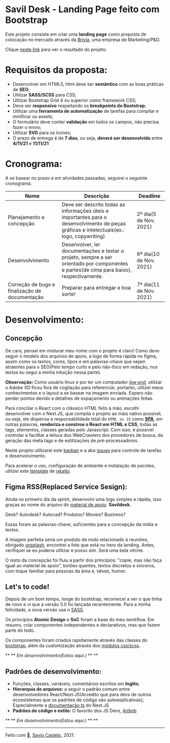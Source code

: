 # Savil Desk - Landing Page feito com Bootstrap

Este projeto consiste em criar uma **landing page** como proposta de colocação no mercado através da [Brivia], uma empresa de Marketing/P&D.

Clique [neste link](https://savio591.github.io/savildesk) para ver o resultado do projeto.

# Requisitos da proposta:
*	Desenvolver em HTML5, html deve ser **semântico** com as boas práticas de **SEO**; 
*	Utilizar **SASS/SCSS** para CSS;
*	Utilizar Bootstrap Grid 4 ou superior como framework CSS;
*	Deve ser **responsivo** respeitando os **breakpoints do Bootstrap**;
*	Utilizar uma **ferramenta de automatização** de tarefas para compilar e minificar os assets;
*	O formulário deve conter **validação** em todos os campos, não precisa fazer o envio;
*	Utilizar **SVG** para os ícones;
* O prazo de entrega é de **7 dias**, ou seja, **deverá ser desenvolvido** entre **4/11/21** e **11/11/21**

# Cronograma:

A se basear no prazo e em atividades passadas, seguirei o seguinte cronograma.

| Nome                                           | Descrição                                                                                                                                  | Deadline                |
| ---------------------------------------------- | ------------------------------------------------------------------------------------------------------------------------------------------ | ----------------------- |
| Planejamento e concepção                       | Deve ser descrito todas as informações úteis e importantes para o desenvolvimento de peças gráficas e intelectuais(ex.: logo, copywriting) | 2º dia(5 de Nov. 2021)  |
| Desenvolvimento                                | Desenvolver, ler documentações e testar o projeto, sempre a ser orientado por componentes e partes(de cima para baixo), respectivamente.   | 6º dia(10 de Nov. 2021) |
| Correção de bugs e finalização de documentação | Preparar para entregar e boa sorte!                                                                                                        | 7º dia(11 de Nov. 2021) |

# Desenvolvimento:
## Concepção
De cara, pensei em misturar meu nome com o projeto é claro! Como devo seguir o modelo dos arquivos de apoio, a logo de forma rápida no figma, assim como os textos, cores, tipos e em palavras-chave que sejam atraentes para o SEO(Pelo tempo curto e pelo não-foco em redação, nos textos eu segui a minha intuição nessa parte).

**Observação:** Como usuário linux e por ter um computador *[low end]*, utilizar o Adobe XD ficou fora de cogitação para referenciar, portanto, utilizei meus conhecimentos e o layout a se basear na imagem enviada. Espero não perder pontos devido a detalhes de espaçamento ou animações feitas.

Para conciliar o React com o clássico HTML feito à mão, escolhi desenvolver com o Next.JS, que compila o projeto ao mais nativo possível, ou seja, ele dispensa a responsabilidade total do `HTML in JS` como **[SPA]**, em outras palavras, **renderiza e constroe o React em HTML e CSS**, todas as tags, elementos, classes geradas pelo Javascript. Com isso, é possível controlar e facilitar a leitura dos WebCrawlers dos provedores de busca, da geração das meta tags e de estilizações de pré-processadores.

Neste projeto utilizarei este [kanban] e a aba [issues] para controle de tarefas e desenvolvimento.

Para acelerar o uso, configuração de ambiente e instalação de pacotes, utilizei este [template] de [ixkaito].

## Figma RSS(Replaced Service Sesign):
Ainda no primeiro dia da sprint, desenvolvi uma logo simples e rápida, isso graças ao nome do arquivo do [material de apoio]. **Savildesk**.

Desk? Autodesk? Autocad? Produtos? Moveis? Business?

Essas foram as palavras-chave, suficientes para a concepção da mídia e textos.

A imagem perfeita seria um produto de mobi relacionado à reuniões, obrigado [unsplash], encontrei a foto que está no hero da landing. Antes, verifiquei se eu poderia utilizar e posso sim. Será uma bela vitrine.

O resto da concepção foi fluiu a partir dos princípios: "copie, mas não faça igual ao material de apoio", botões quentes, textos discretos e sinceros, com toque familiar para pessoas da área e, talvez, humor.

## Let's to code!

Depois de um bom tempo, longe do bootstrap, recomecei a ver o que tinha de novo e vi que a versão 5.0 foi lançada recentemente. Para a minha felicidade, a nova versão usa o [SASS].

Os princípios **Atomic Design** e **SoC** foram a base do meu workflow. Em resumo, criar componentes independentes e declarativos, mas que fazem parte do todo.

Os componentes foram criados rapidamente através das classes do [bootstrap], além da customização através dos [módulos css/scss].


** ** *Em desenvolvimento(Estou aqui.)* ** **

## Padrões de desenvolvimento:

* Funções, classes, variáveis, comentários escritos em **Inglês**;
* **Hierarquia de arquivos:** a seguir o padrão comum entre desenvolvedores React/Next.JS(Acredito que para devs de outros ecossistemas que os padrões de código são autoexplicativas); Especialmente a [documentação ts] do Next.JS
* **Padrões de código e estilo:** O favorito dos JS Devs, [Airbnb]

** ** *Em desenvolvimento(Estou aqui.)* ** **

---
Feito com 💜, [Savio Castelo], 2021.


[Airbnb]: https://github.com/airbnb/javascript
[bootstrap]: https://getbootstrap.com/docs/5.0/getting-started/introduction/
[Brivia]: https://www.brivia.com.br "Brivia, me contrate, por favor! <3"
[dev]: https://github.com/savio591/savildesk/tree/dev
[documentação ts]: https://nextjs.org/docs/basic-features/layouts#with-typescript
[kanban]: https://github.com/savio591/savildesk/projects/1
[issues]: https://github.com/savio591/savildesk/issues
[ixkaito]: https://github.com/ixkaito
[low end]: https://translate.google.com/?um=1&ie=UTF-8&hl=en&client=tw-ob#auto/pt/low+end "Baixo Nível"
[material de apoio]: https://drive.google.com/file/d/1Lj-o77MooS29X2NqxpgpFqJgc24pnjkE/view
[módulos css/scss]: https://nextjs.org/docs/basic-features/built-in-css-support
[SASS]: https://getbootstrap.com/docs/5.0/customize/sass/ "Link para a documentação do SASS no BS-5"
[Savio Castelo]: https://savio591.github.io/ "Meu perfil pessoal"
[SPA]: https://www.portalgsti.com.br/2017/08/single-page-application-spa.html#:~:text=SPA%20significa%20Aplica%C3%A7%C3%A3o%20de%20P%C3%A1gina,de%20%23JavaScript%20e%20seus%20frameworks. "Single Page Application"
[template]: https://github.com/ixkaito/nextsss
[unsplash]: https://unsplash.com
